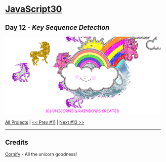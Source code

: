 # [JavaScript30](https://javascript30.com/)

## **Day 12** - *Key Sequence Detection*

<img src="static/img/day12.png" alt="Day12 Image" width="700">


[All Projects](https://github.com/10xOXR/JavaScript30/blob/master/README.md) | [<< Prev #11](https://github.com/10xOXR/JavaScript30/tree/master/day11) | [Next #13 >>](https://github.com/10xOXR/JavaScript30/tree/master/day13)

---

## Credits

[Cornify](https://www.cornify.com) - All the unicorn goodness!
